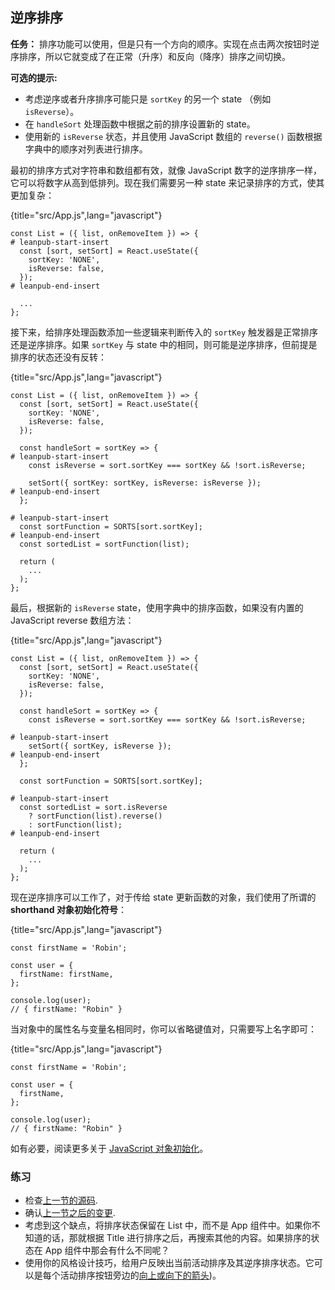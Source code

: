 ## 逆序排序

**任务：** 排序功能可以使用，但是只有一个方向的顺序。实现在点击两次按钮时逆序排序，所以它就变成了在正常（升序）和反向（降序）排序之间切换。

**可选的提示:**

* 考虑逆序或者升序排序可能只是 `sortKey` 的另一个 state （例如 `isReverse`）。
* 在 `handleSort` 处理函数中根据之前的排序设置新的 state。
* 使用新的 `isReverse` 状态，并且使用 JavaScript 数组的 `reverse()` 函数根据字典中的顺序对列表进行排序。

最初的排序方式对字符串和数组都有效，就像 JavaScript 数字的逆序排序一样，它可以将数字从高到低排列。现在我们需要另一种 state 来记录排序的方式，使其更加复杂：

{title="src/App.js",lang="javascript"}
~~~~~~~
const List = ({ list, onRemoveItem }) => {
# leanpub-start-insert
  const [sort, setSort] = React.useState({
    sortKey: 'NONE',
    isReverse: false,
  });
# leanpub-end-insert

  ...
};
~~~~~~~

接下来，给排序处理函数添加一些逻辑来判断传入的 `sortKey` 触发器是正常排序还是逆序排序。如果 `sortKey` 与 state 中的相同，则可能是逆序排序，但前提是排序的状态还没有反转：

{title="src/App.js",lang="javascript"}
~~~~~~~
const List = ({ list, onRemoveItem }) => {
  const [sort, setSort] = React.useState({
    sortKey: 'NONE',
    isReverse: false,
  });

  const handleSort = sortKey => {
# leanpub-start-insert
    const isReverse = sort.sortKey === sortKey && !sort.isReverse;

    setSort({ sortKey: sortKey, isReverse: isReverse });
# leanpub-end-insert
  };

# leanpub-start-insert
  const sortFunction = SORTS[sort.sortKey];
# leanpub-end-insert
  const sortedList = sortFunction(list);

  return (
    ...
  );
};
~~~~~~~

最后，根据新的 `isReverse` state，使用字典中的排序函数，如果没有内置的 JavaScript reverse 数组方法：

{title="src/App.js",lang="javascript"}
~~~~~~~
const List = ({ list, onRemoveItem }) => {
  const [sort, setSort] = React.useState({
    sortKey: 'NONE',
    isReverse: false,
  });

  const handleSort = sortKey => {
    const isReverse = sort.sortKey === sortKey && !sort.isReverse;

# leanpub-start-insert
    setSort({ sortKey, isReverse });
# leanpub-end-insert
  };

  const sortFunction = SORTS[sort.sortKey];

# leanpub-start-insert
  const sortedList = sort.isReverse
    ? sortFunction(list).reverse()
    : sortFunction(list);
# leanpub-end-insert

  return (
    ...
  );
};
~~~~~~~

现在逆序排序可以工作了，对于传给 state 更新函数的对象，我们使用了所谓的 **shorthand 对象初始化符号**：

{title="src/App.js",lang="javascript"}
~~~~~~~
const firstName = 'Robin';

const user = {
  firstName: firstName,
};

console.log(user);
// { firstName: "Robin" }
~~~~~~~

当对象中的属性名与变量名相同时，你可以省略键值对，只需要写上名字即可：

{title="src/App.js",lang="javascript"}
~~~~~~~
const firstName = 'Robin';

const user = {
  firstName,
};

console.log(user);
// { firstName: "Robin" }
~~~~~~~

如有必要，阅读更多关于 [JavaScript 对象初始化](https://developer.mozilla.org/en-US/docs/Web/JavaScript/Reference/Operators/Object_initializer)。

### 练习

* 检查[上一节的源码](https://codesandbox.io/s/github/the-road-to-learn-react/hacker-stories/tree/hs/Reverse-Sort).
* 确认[上一节之后的变更](https://github.com/the-road-to-learn-react/hacker-stories/compare/hs/Sort...hs/Reverse-Sort?expand=1).
* 考虑到这个缺点，将排序状态保留在 List 中，而不是 App 组件中。如果你不知道的话，那就根据 Title 进行排序之后，再搜索其他的内容。如果排序的状态在 App 组件中那会有什么不同呢？
* 使用你的风格设计技巧，给用户反映出当前活动排序及其逆序排序状态。它可以是每个活动排序按钮旁边的[向上或向下的箭头](https://www.flaticon.com/packs/arrow-set-2))。
